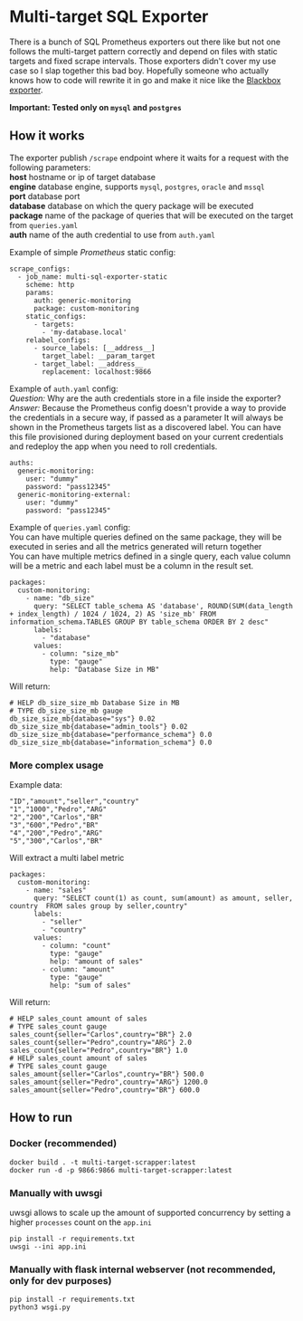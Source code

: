 # Multi-target SQL Exporter

There is a bunch of SQL Prometheus exporters out there like but not one follows the multi-target pattern correctly and depend on files with static targets and fixed scrape intervals. Those exporters didn't  cover my use case so I slap together this bad boy. Hopefully someone who actually knows how to code will rewrite it in go and make it nice like the [Blackbox exporter](https://github.com/prometheus/blackbox_exporter). 

**Important: Tested only on `mysql` and `postgres`**

## How it works

The exporter publish `/scrape` endpoint where it waits for a request with the following parameters:\
**host** hostname or ip of target database\
**engine** database engine, supports `mysql`, `postgres`, `oracle` and `mssql`\
**port** database port\
**database** database on which the query package will be executed\
**package**  name of the package of queries that will be executed on the target from `queries.yaml`\
**auth** name of the auth credential to use from `auth.yaml`

Example of simple *Prometheus* static config:

	scrape_configs:
	  - job_name: multi-sql-exporter-static
	    scheme: http
	    params:
	      auth: generic-monitoring
	      package: custom-monitoring
	    static_configs:
	      - targets: 
	        - 'my-database.local'
	    relabel_configs:
	      - source_labels: [__address__]
	        target_label: __param_target
	      - target_label: __address__
	        replacement: localhost:9866

Example of `auth.yaml` config:\
*Question:* Why are the auth credentials store in a file inside the exporter?\
*Answer:* Because the Prometheus config doesn't provide a way to provide the credentials in a secure way, if passed as a parameter It will always be shown in the Prometheus targets list as a discovered label. You can have this file provisioned during deployment based on your current credentials and redeploy the app when you need to roll credentials.

	auths:  
	  generic-monitoring:  
	    user: "dummy"  
	    password: "pass12345"  
	  generic-monitoring-external:  
	    user: "dummy"  
	    password: "pass12345"  

Example of `queries.yaml` config:\
You can have multiple queries defined on the same package, they will be executed in series and all the metrics generated will return together\
You can have multiple metrics defined in a single query, each value column will be a metric and each label must be a column in the result set.

	packages:
	  custom-monitoring:
	    - name: "db_size"
	      query: "SELECT table_schema AS 'database', ROUND(SUM(data_length + index_length) / 1024 / 1024, 2) AS 'size_mb' FROM information_schema.TABLES GROUP BY table_schema ORDER BY 2 desc"
	      labels:
	        - "database"
	      values:
	        - column: "size_mb"
	          type: "gauge"
	          help: "Database Size in MB"
Will return:

	# HELP db_size_size_mb Database Size in MB
	# TYPE db_size_size_mb gauge
	db_size_size_mb{database="sys"} 0.02
	db_size_size_mb{database="admin_tools"} 0.02
	db_size_size_mb{database="performance_schema"} 0.0
	db_size_size_mb{database="information_schema"} 0.0

### More complex usage
Example data:

	"ID","amount","seller","country"
	"1","1000","Pedro","ARG"
	"2","200","Carlos","BR"
	"3","600","Pedro","BR"
	"4","200","Pedro","ARG"
	"5","300","Carlos","BR"

Will extract a multi label metric

	packages:
	  custom-monitoring:
	    - name: "sales"
	      query: "SELECT count(1) as count, sum(amount) as amount, seller, country  FROM sales group by seller,country"
	      labels:
	        - "seller"
	        - "country"
	      values:
	        - column: "count"
	          type: "gauge"
	          help: "amount of sales"
	        - column: "amount"
	          type: "gauge"
	          help: "sum of sales"
	          
Will return:

	# HELP sales_count amount of sales
	# TYPE sales_count gauge
	sales_count{seller="Carlos",country="BR"} 2.0
	sales_count{seller="Pedro",country="ARG"} 2.0
	sales_count{seller="Pedro",country="BR"} 1.0
	# HELP sales_count amount of sales
	# TYPE sales_count gauge
	sales_amount{seller="Carlos",country="BR"} 500.0
	sales_amount{seller="Pedro",country="ARG"} 1200.0
	sales_amount{seller="Pedro",country="BR"} 600.0

## How to run

### Docker (recommended)
    docker build . -t multi-target-scrapper:latest
    docker run -d -p 9866:9866 multi-target-scrapper:latest

### Manually with uwsgi
uwsgi allows to scale up the amount of supported concurrency by setting a higher `processes` count on the `app.ini`

    pip install -r requirements.txt
    uwsgi --ini app.ini

### Manually with flask internal webserver (not recommended, only for dev purposes)

    pip install -r requirements.txt
    python3 wsgi.py